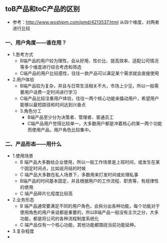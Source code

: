 ## toB产品和toC产品的区别
- 参考：http://www.woshipm.com/pmd/4213537.html
从四个维度，对两者进行比较
### 一、用户角度——谁在用？
- 1.思考方式
  - B端产品的用户较为理性，会从好用、性价比、提高效率、适配公司情况等多个维度进行综合考虑和筛选
  - C端产品的用户比较感性，往往一款产品可以满足某个需求就会直接使用
- 2.用户体验
  - B端产品较为复杂，并且与日常生活相关不大，市场上少见，所以一般需要用户话费一定时间进行学习
  - C端产品比较注重用户体验，往往一两个核心功能来撬动用户，希望用户能够以最短路径和时间达到兴奋点
  - 3.角色分工
    - B端产品至少分为决策者、管理者、普通员工
    - C端产品用户觉得比较单一，大多数用户都是冲着核心的某一两个功能而使用产品，用户角色比较集中。
### 二、产品形态——用什么
- 1.使用场景
  - B 端产品大多数给企业使用，所以一般工作场景是上班时间，或发生在某个固定时间点，比如说月结的时候
  - C 端产品大多数在私人场景下，多数用来打发时间或处理私事
  - B端产品的时间基本固定，并且根据用户的工作流程、职责等，有规律性的使用
  - C 端产品碎片化程度比较高
- 2.业务形态
  - B 端产品通常要满足不同的用户角色，会拆分出各种功能，每个功能对于使用角色的用户来说都是重要的，所以B端产品一般没有主次之分，大多功能，都是将公司的各种流程制度系统化
  - C 端产品仅有一个核心功能，其他功能都围绕当前功能延伸。
- 3.复杂程度
- 